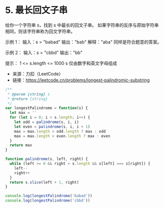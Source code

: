 # 5. 最长回文子串

给你一个字符串 s，找到 s 中最长的回文子串。
如果字符串的反序与原始字符串相同，则该字符串称为回文字符串。
 
示例 1：
输入：s = "babad"
输出："bab"
解释："aba" 同样是符合题意的答案。

示例 2：
输入：s = "cbbd"
输出："bb"
 
提示：
1 <= s.length <= 1000
s 仅由数字和英文字母组成

- 来源：力扣（LeetCode）
- 链接：https://leetcode.cn/problems/longest-palindromic-substring

```javascript
/**
 * @param {string} s
 * @return {string}
 */
var longestPalindrome = function(s) {
  let max = ''
  for (let i = 0; i < s.length; i++) {
    let odd = palindrome(s, i, i)
    let even = palindrome(s, i, i + 1)
    max = max.length > odd.length ? max : odd
    max = max.length > even.length ? max : even
  }
  return max
}

function palindrome(s, left, right) {
  while (left >= 0 && right < s.length && s[left] === s[right]) {
    left--
    right++
  }
  return s.slice(left + 1, right)
}

console.log(longestPalindrome('babad'))
console.log(longestPalindrome('cbbd'))
```
